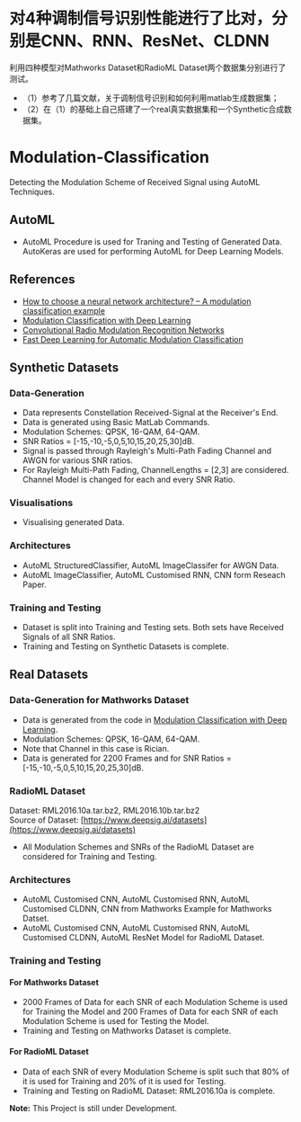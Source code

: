 # 对4种调制信号识别性能进行了比对，分别是CNN、RNN、ResNet、CLDNN
利用四种模型对Mathworks Dataset和RadioML Dataset两个数据集分别进行了测试。
- （1）参考了几篇文献，关于调制信号识别和如何利用matlab生成数据集；
- （2）在（1）的基础上自己搭建了一个real真实数据集和一个Synthetic合成数据集。

# Modulation-Classification
Detecting the Modulation Scheme of Received Signal using AutoML Techniques.

## AutoML
- AutoML Procedure is used for Traning and Testing of Generated Data. AutoKeras are used for performing AutoML for Deep Learning Models.

## References
- [How to choose a neural network architecture? – A modulation classification example](https://ieeexplore.ieee.org/document/9221167)
- [Modulation Classification with Deep Learning](https://in.mathworks.com/help/deeplearning/ug/modulation-classification-with-deep-learning.html)
- [Convolutional Radio Modulation Recognition Networks](https://arxiv.org/pdf/1602.04105.pdf)
- [Fast Deep Learning for Automatic Modulation Classification](https://arxiv.org/pdf/1901.05850.pdf)

## Synthetic Datasets

### Data-Generation
- Data represents Constellation Received-Signal at the Receiver's End.
- Data is generated using Basic MatLab Commands.
- Modulation Schemes: QPSK, 16-QAM, 64-QAM.
- SNR Ratios = [-15,-10,-5,0,5,10,15,20,25,30]dB.
- Signal is passed through Rayleigh's Multi-Path Fading Channel and AWGN for various SNR ratios.
- For Rayleigh Multi-Path Fading, ChannelLengths = [2,3] are considered. Channel Model is changed for each and every SNR Ratio.

### Visualisations
- Visualising generated Data.

### Architectures
- AutoML StructuredClassifier, AutoML ImageClassifer for AWGN Data.
- AutoML ImageClassifier, AutoML Customised RNN, CNN form Reseach Paper.

### Training and Testing
- Dataset is split into Training and Testing sets. Both sets have Received Signals of all SNR Ratios.
- Training and Testing on Synthetic Datasets is complete.

## Real Datasets

### Data-Generation for Mathworks Dataset
- Data is generated from the code in [Modulation Classification with Deep Learning](https://in.mathworks.com/help/deeplearning/ug/modulation-classification-with-deep-learning.html).
- Modulation Schemes: QPSK, 16-QAM, 64-QAM.
- Note that Channel in this case is Rician.
- Data is generated for 2200 Frames and for SNR Ratios = [-15,-10,-5,0,5,10,15,20,25,30]dB.

### RadioML Dataset
Dataset: RML2016.10a.tar.bz2, RML2016.10b.tar.bz2 \
Source of Dataset: [https://www.deepsig.ai/datasets](https://www.deepsig.ai/datasets)
- All Modulation Schemes and SNRs of the RadioML Dataset are considered for Training and Testing.

### Architectures
- AutoML Customised CNN, AutoML Customised RNN, AutoML Customised CLDNN, CNN from Mathworks Example for Mathworks Datset.
- AutoML Customised CNN, AutoML Customised RNN, AutoML Customised CLDNN, AutoML ResNet Model for RadioML Dataset.

### Training and Testing

#### For Mathworks Dataset
- 2000 Frames of Data for each SNR of each Modulation Scheme is used for Training the Model and 200 Frames of Data for each SNR of each Modulation Scheme is used for Testing the Model.
- Training and Testing on Mathworks Dataset is complete.

#### For RadioML Dataset
- Data of each SNR of every Modulation Scheme is split such that 80% of it is used for Training and 20% of it is used for Testing.
- Training and Testing on RadioML Dataset: RML2016.10a is complete.


**Note:**
This Project is still under Development.
